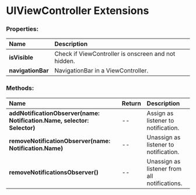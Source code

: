 # UIViewController Extensions

### Properties:
|Name | Description |
|:--- | :--- |
|**isVisible**| Check if ViewController is onscreen and not hidden. |
|**navigationBar**| NavigationBar in a ViewController. |


### Methods:
|Name | Return | Description |
|:--- | :--- | :--- |
|**addNotificationObserver(name: Notification.Name, selector: Selector)**| -- | Assign as listener to notification. |
|**removeNotificationObserver(name: Notification.Name)**| -- | Unassign as listener to notification. |
|**removeNotificationsObserver()**| -- | Unassign as listener from all notifications. |
